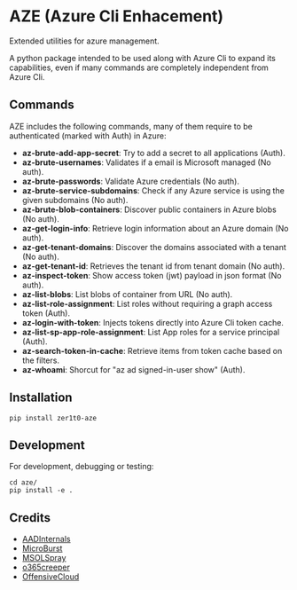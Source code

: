 # AZE (Azure Cli Enhacement)

Extended utilities for azure management.

A python package intended to be used along with Azure Cli to expand its
capabilities, even if many commands are completely independent from Azure Cli.


## Commands

AZE includes the following commands, many of them require to be
authenticated (marked with Auth) in Azure:

- **az-brute-add-app-secret**: Try to add a secret to all applications (Auth).
- **az-brute-usernames**: Validates if a email is Microsoft managed (No auth).
- **az-brute-passwords**: Validate Azure credentials (No auth).
- **az-brute-service-subdomains**: Check if any Azure service is using the given
  subdomains (No auth).
- **az-brute-blob-containers**: Discover public containers in Azure blobs (No auth).
- **az-get-login-info**: Retrieve login information about an Azure domain (No auth).
- **az-get-tenant-domains**: Discover the domains associated with a tenant (No auth).
- **az-get-tenant-id**: Retrieves the tenant id from tenant domain (No auth).
- **az-inspect-token**: Show access token (jwt) payload in json format (No auth).
- **az-list-blobs**: List blobs of container from URL (No auth).
- **az-list-role-assignment**: List roles without requiring a graph access token (Auth).
- **az-login-with-token**: Injects tokens directly into Azure Cli token cache.
- **az-list-sp-app-role-assignment**: List App roles for a service principal (Auth).
- **az-search-token-in-cache**: Retrieve items from token cache based on the filters.
- **az-whoami**: Shorcut for "az ad signed-in-user show" (Auth).

## Installation

```
pip install zer1t0-aze
```

## Development

For development, debugging or testing:
```
cd aze/
pip install -e .
```

## Credits
- [AADInternals](https://github.com/Gerenios/AADInternals)
- [MicroBurst](https://github.com/NetSPI/MicroBurst)
- [MSOLSpray](https://github.com/dafthack/MSOLSpray)
- [o365creeper](https://github.com/LMGsec/o365creeper)
- [OffensiveCloud](https://github.com/lutzenfried/OffensiveCloud)
